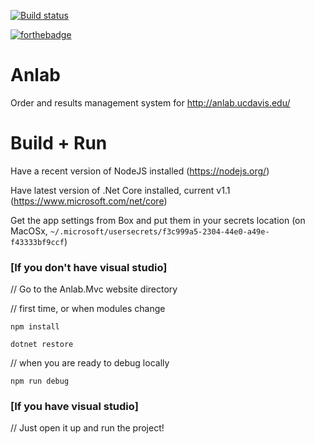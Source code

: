 [![Build status](https://ci.appveyor.com/api/projects/status/sfxwgf2l87l1g8j7?svg=true)](https://ci.appveyor.com/project/UCNETAdmin/anlab)

[![forthebadge](http://forthebadge.com/images/badges/uses-html.svg)](http://forthebadge.com)
# Anlab

Order and results management system for http://anlab.ucdavis.edu/

# Build + Run

Have a recent version of NodeJS installed (https://nodejs.org/)

Have latest version of .Net Core installed, current v1.1 (https://www.microsoft.com/net/core)

Get the app settings from Box and put them in your secrets location (on MacOSx, `~/.microsoft/usersecrets/f3c999a5-2304-44e0-a49e-f43333bf9ccf`)

### [If you don't have visual studio]
// Go to the Anlab.Mvc website directory 

// first time, or when modules change

`npm install`

`dotnet restore`

// when you are ready to debug locally

`npm run debug`

### [If you have visual studio]
// Just open it up and run the project!
